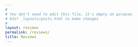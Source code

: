 ```yaml
---
#
# You don't need to edit this file, it's empty on purpose.
# Edit _layouts/posts.html to make changes
#
layout: reviews
permalink: /reviews/
title: Reviews
---
```

